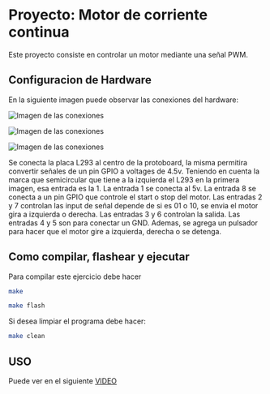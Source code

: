 # Proyecto: Motor de corriente continua

Este proyecto consiste en controlar un motor mediante una señal PWM.

## Configuracion de Hardware

En la siguiente imagen puede observar las conexiones del hardware:

![Imagen de las conexiones](https://i.imgur.com/eA3Zxmn.jpeg)

![Imagen de las conexiones](https://i.imgur.com/6rVMkJA.jpeg)

![Imagen de las conexiones](https://i.imgur.com/EoSqQmr.jpeg)

Se conecta la placa L293 al centro de la protoboard, la misma permitira convertir señales de un pin GPIO a voltages de 4.5v. 
Teniendo en cuenta la marca que semicircular que tiene a la izquierda el L293 en la primera imagen, esa entrada es la 1. La entrada 1 se conecta al 5v. La entrada 8 se conecta a un pin GPIO que controle el start o stop del motor. Las entradas 2 y 7 controlan las input de señal depende de si es 01 o 10, se envia el motor gira a izquierda o derecha. Las entradas 3 y 6 controlan la salida. Las entradas 4 y 5 son para conectar un GND.
Ademas, se agrega un pulsador para hacer que el motor gire a izquierda, derecha o se detenga.

## Como compilar, flashear y ejecutar

Para compilar este ejercicio debe hacer

```bash
make

make flash
```

Si desea limpiar el programa debe hacer:

```bash
make clean
```

## USO

Puede ver en el siguiente [VIDEO](https://drive.google.com/file/d/1zAII-XUGuvgzr4LclapGcaEKC4Z3XjBh/view?usp=drive_link)
